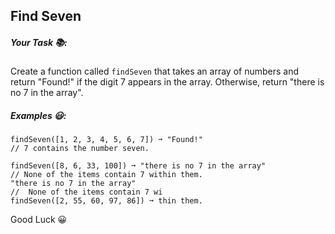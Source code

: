 ## Find Seven

##### Your Task 📚:

Create a function called `findSeven` that takes an array of numbers and return "Found!" if the digit 7 appears in the array. Otherwise, return "there is no 7 in the array".

##### Examples 😃:

```
findSeven([1, 2, 3, 4, 5, 6, 7]) ➞ "Found!"
// 7 contains the number seven.

findSeven([8, 6, 33, 100]) ➞ "there is no 7 in the array"
// None of the items contain 7 within them.
"there is no 7 in the array"
//  None of the items contain 7 wi
findSeven([2, 55, 60, 97, 86]) ➞ thin them.
```

Good Luck 😀
